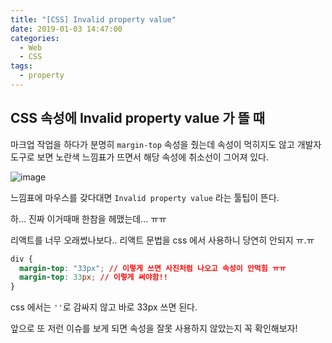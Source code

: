 ```yaml
---
title: "[CSS] Invalid property value"
date: 2019-01-03 14:47:00
categories:
  - Web
  - CSS
tags:
  - property
---
```


## CSS 속성에 Invalid property value 가 뜰 때

마크업 작업을 하다가 분명히 `margin-top` 속성을 줬는데 속성이 먹히지도 않고
개발자 도구로 보면 노란색 느낌표가 뜨면서 해당 속성에 취소선이 그어져 있다.

![image](https://user-images.githubusercontent.com/30403198/50624844-1af7b400-0f67-11e9-8bda-5c60344474f1.png)

느낌표에 마우스를 갖다대면 `Invalid property value` 라는 툴팁이 뜬다.

하... 진짜 이거때매 한참을 헤맸는데... ㅠㅠ

리액트를 너무 오래썼나보다..
리액트 문법을 css 에서 사용하니 당연히 안되지 ㅠ.ㅠ

```css
div {
  margin-top: "33px"; // 이렇게 쓰면 사진처럼 나오고 속성이 안먹힘 ㅠㅠ
  margin-top: 33px; // 이렇게 써야함!!
}
```

css 에서는 `''`로 감싸지 않고 바로 33px 쓰면 된다.

앞으로 또 저런 이슈를 보게 되면 속성을 잘못 사용하지 않았는지 꼭 확인해보자!

